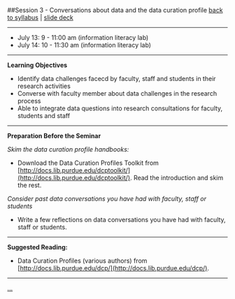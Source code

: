 ##Session 3 - Conversations about data and the data curation profile 
[back to syllabus](syllabus.md)  |  [slide deck](slides/slides03.html)

---

* July 13: 9 - 11:00 am (information literacy lab)
* July 14: 10 - 11:30 am (information literacy lab)

---

**Learning Objectives**  

- Identify data challenges facecd by faculty, staff and students in their research activities
- Converse with faculty member about data challenges in the research process
- Able to integrate data questions into research consultations for faculty, students and staff

---

**Preparation Before the Seminar**  

_Skim the data curation profile handbooks:_

*  Download the Data Curation Profiles Toolkit from [http://docs.lib.purdue.edu/dcptoolkit/](http://docs.lib.purdue.edu/dcptoolkit/). Read the introduction and skim the rest.

_Consider past data conversations you have had with faculty, staff or students_

* Write a few reflections on data conversations you have had with faculty, staff or students.

---

**Suggested Reading:**  

-   Data Curation Profiles (various authors) from [http://docs.lib.purdue.edu/dcp/](http://docs.lib.purdue.edu/dcp/).

---

[...](lessons/lesson03.md)
